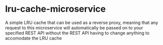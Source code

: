 # lru-cache-microservice
A simple LRU cache that can be used as a reverse proxy, meaning that any request to this microservice will automatically be passed on to your specified REST API without the REST API having to change anything to accomodate the LRU cache
